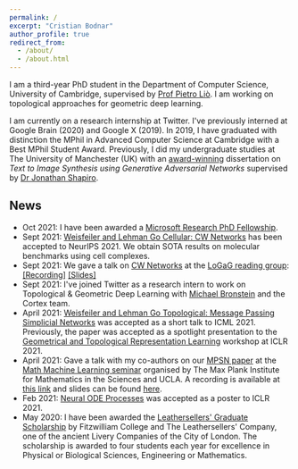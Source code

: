 ```yaml
---
permalink: /
excerpt: "Cristian Bodnar"
author_profile: true
redirect_from: 
  - /about/
  - /about.html
---
```

I am a third-year PhD student in the Department of Computer Science, University of Cambridge, supervised by
[Prof Pietro Liò](https://www.cl.cam.ac.uk/~pl219/). I am working on topological approaches for geometric deep learning.  

I am currently on a research internship at Twitter. I've previously interned at Google Brain (2020) and Google X (2019). In 2019, I have graduated with distinction the MPhil in Advanced Computer Science at Cambridge with a Best MPhil Student Award. Previously, I did my undergraduate studies at The University of 
Manchester (UK) with an [award-winning](https://www.manchester.ac.uk/discover/news/multiple-successes-for-manchester-undergrads-at-worlds-most-prestigious-student-awards/) dissertation on *Text to Image Synthesis using Generative Adversarial Networks* supervised 
by [Dr Jonathan Shapiro](http://www.cs.man.ac.uk/~jls/). 

## News

- Oct 2021: I have been awarded a [Microsoft Research PhD Fellowship](https://www.microsoft.com/en-us/research/academic-program/phd-fellowship/#!people). 
- Sept 2021: [Weisfeiler and Lehman Go Cellular: CW Networks](https://arxiv.org/abs/2106.12575) has been accepted to NeurIPS 2021. We obtain SOTA results on molecular benchmarks using cell complexes. 
- Sept 2021: We gave a talk on [CW Networks](https://arxiv.org/abs/2106.12575) at the [LoGaG reading group](https://hannes-stark.com/logag-reading-group): [[Recording]](https://youtu.be/MTQGNVTn9lQ) [[Slides]](https://crisbodnar.github.io/files/cwn_logag_talk.pdf)
- Sept 2021: I've joined Twitter as a research intern to work on Topological & Geometric Deep Learning with [Michael Bronstein](https://www.imperial.ac.uk/people/m.bronstein) and the Cortex team. 
- April 2021: [Weisfeiler and Lehman Go Topological: Message Passing Simplicial Networks](https://arxiv.org/abs/2103.03212) was accepted as a short talk to ICML 2021. Previously, the paper was accepted as a spotlight presentation to the [Geometrical and Topological Representation Learning](https://gt-rl.github.io/) workshop at ICLR 2021. 
- April 2021: Gave a talk with my co-authors on our [MPSN paper](https://arxiv.org/abs/2103.03212) at the [Math Machine Learning seminar](https://www.mis.mpg.de/montufar/seminars/math-ml-seminar.html) organised by The Max Plank Institute for Mathematics in the Sciences and UCLA. A recording is available at [this link](https://media.mis.mpg.de/mml/2021-04-08/) and slides can be found [here](https://crisbodnar.github.io/files/mml_talk.pdf).
- Feb 2021: [Neural ODE Processes](https://openreview.net/forum?id=27acGyyI1BY) was accepted as a poster to ICLR 2021. 
- May 2020: I have been awarded the [Leathersellers' Graduate Scholarship](https://www.fitz.cam.ac.uk/college-life/fees-funding-and-awards/postgraduate-scholarships-and-prizes) by Fitzwilliam College and The Leathersellers' Company, one of the ancient Livery Companies of the City of London. The scholarship is awarded to four students each year for excellence in Physical or Biological Sciences, Engineering or Mathematics. 
